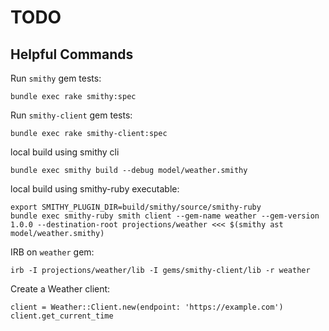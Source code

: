 # TODO

## Helpful Commands

Run `smithy` gem tests:
```
bundle exec rake smithy:spec
```

Run `smithy-client` gem tests:
```
bundle exec rake smithy-client:spec
```

local build using smithy cli
```
bundle exec smithy build --debug model/weather.smithy
```

local build using smithy-ruby executable:
```
export SMITHY_PLUGIN_DIR=build/smithy/source/smithy-ruby
bundle exec smithy-ruby smith client --gem-name weather --gem-version 1.0.0 --destination-root projections/weather <<< $(smithy ast model/weather.smithy)
```

IRB on `weather` gem:
```
irb -I projections/weather/lib -I gems/smithy-client/lib -r weather
```

Create a Weather client:
```
client = Weather::Client.new(endpoint: 'https://example.com')
client.get_current_time
```